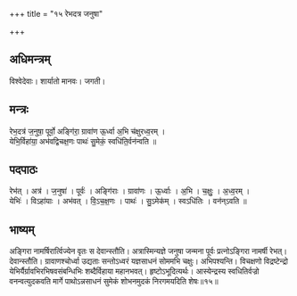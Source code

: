 +++
title = "१५ रेभदत्र जनुषा"

+++
## अधिमन्त्रम्
विश्वेदेवाः। शार्यातो मानवः। जगती।

## मन्त्रः
रेभ॒दत्र॑ ज॒नुषा॒ पूर्वो॒ अङ्गि॑रा॒ ग्रावा॑ण ऊ॒र्ध्वा अ॒भि च॑क्षुरध्व॒रम् ।  
येभि॒र्विहा॑या॒ अभ॑वद्विचक्ष॒णः पाथः॑ सु॒मेकं॒ स्वधि॑ति॒र्वन॑न्वति ॥

## पदपाठः
रेभ॑त् । अत्र॑ । ज॒नुषा॑ । पूर्वः॑ । अङ्गि॑राः । ग्रावा॑णः । ऊ॒र्ध्वाः । अ॒भि । च॒क्षुः॒ । अ॒ध्व॒रम् ।  
येभिः॑ । विऽहा॑याः । अभ॑वत् । वि॒ऽच॒क्ष॒णः । पाथः॑ । सु॒ऽमेक॑म् । स्वऽधि॑तिः । वन॑न्ऽवति ॥

## भाष्यम्
अङ्गिरा नामर्षिरार्त्विज्येन वृतः स देवान्स्तौति। अत्रास्मिन्यज्ञे जनुषा जन्मना पूर्वः प्रत्नोऽङ्गिरा नामर्षी रेभत्। देवान्स्तौति। ग्रावाणश्चोर्ध्वा उद्यताः सन्तोऽध्वरं यज्ञसाधनं सोममभि चक्षुः। अभिपश्यन्ति। विचक्षणो विद्रष्टेन्द्रो येभिर्यैर्ग्रावभिरभिषवसंबन्धिभिः शब्दैर्विहाया महानभवत्। हृष्टोऽभूदित्यर्थः। आस्येन्द्रस्य स्वधितिर्वज्रो वनन्वत्युदकवति मार्गे पाथोऽन्नसाधनं सुमेकं शोभनमुदकं निरगमयदिति शेषः॥१५॥